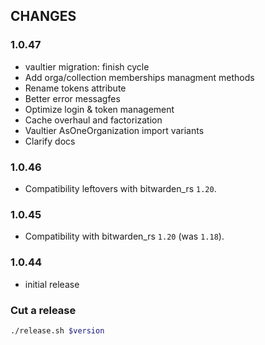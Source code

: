 ## CHANGES

### 1.0.47
- vaultier migration: finish cycle
- Add orga/collection memberships managment methods
- Rename tokens attribute
- Better error messagfes
- Optimize login & token management
- Cache overhaul and factorization
- Vaultier AsOneOrganization import variants
- Clarify docs

### 1.0.46
- Compatibility leftovers with bitwarden_rs `1.20`.

### 1.0.45
- Compatibility with bitwarden_rs `1.20` (was `1.18`).

### 1.0.44
- initial release


### Cut a release

```sh
./release.sh $version
```

